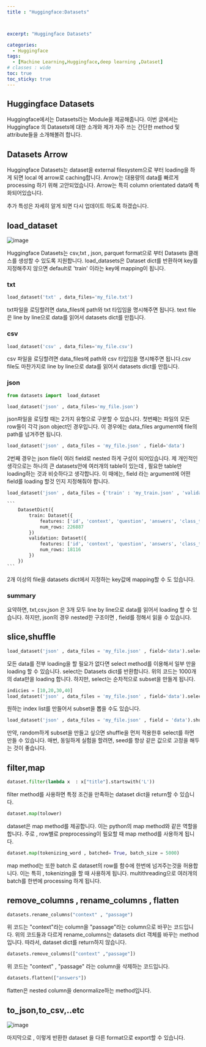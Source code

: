 ```yaml
---
title : "Huggingface:Datasets"



excerpt: "Huggingface Datasets"

categories:
  - Huggingface
tags:
  - [Machine Learning,Huggingface,deep learning ,Dataset]
# classes : wide
toc: true
toc_sticky: true
---
```

## Huggingface Datasets

Huggingface에서는 Datasets라는 Module을 제공해줍니다. 이번 글에서는  Huggingface 의 Datasets에 대한 소개와 제가 자주 쓰는 간단한 method 및 attribute들을 소개해볼려 합니다. 

## Datasets Arrow

Huggingface Datasets는 dataset을 external filesystem으로 부터 loading을 하게 되면 local 에 arrow로 caching합니다. Arrow는 대용량의 data를 빠르게 processing 하기 위해 고안되었습니다. Arrow는 특히 column orientated data에 특화되어있습니다.

추가 특성은 자세히 알게 되면 다시 업데이트 하도록 하겠습니다.

## load_dataset

![image](https://user-images.githubusercontent.com/50165842/147385759-663a26d3-a631-4bf5-a3c0-c96d70276d8a.png)

Huggingface Datasets는 csv,txt , json, parquet format으로 부터 Datasets 클래스를 생성할 수 있도록 지원합니다. load_datasets은 Dataset dict를 반환하며 key를 지정해주지 않으면 default로 'train' 이라는 key에 mapping이 됩니다.

### txt

```python
load_dataset('txt' , data_files='my_file.txt')
```

txt파일을 로딩할려면 data_files에 path와 txt 타입임을 명시해주면 됩니다. text file은 line by line으로 data를 읽어서 datasets dict를 만듭니다.

### csv

```python
load_dataset('csv' , data_files='my_file.csv')
```

csv 파일을 로딩할려면 data_files에 path와 csv 타입임을 명시해주면 됩니다.csv file도 마찬가지로 line by line으로 data를 읽어서 datasets dict를 만듭니다.

### json

```python
from datasets import  load_dataset

load_dataset('json' , data_files='my_file.json')
```

json파일을 로딩할 때는 2가지 유형으로 구분할 수 있습니다. 첫번째는 파일의 모든 row들이 각각 json object인 경우입니다. 이 경우에는 data_files argument에 file의 path를 넘겨주면 됩니다.

```python
load_dataset('json' , data_files = 'my_file.json' , field='data')
```

2번째 경우는 json file이 여러 field로 nested 하게 구성이 되어있습니다. 제 개인적인 생각으로는 하나의 큰 datasets안에 여러개의 table이 있는데 , 필요한 table만 loading하는 것과 비슷하다고 생각합니다. 이 때에는, field 라는 argument에 어떤 field를 loading 할것 인지 지정해줘야 합니다.

~~~python
load_dataset('json' , data_files = {'train' : 'my_train.json' , 'validation' : 'my_valid.json'} ,field = 'data')

```
    DatasetDict({
        train: Dataset({
            features: ['id', 'context', 'question', 'answers', 'class_type'],
            num_rows: 226887
        })
        validation: Dataset({
            features: ['id', 'context', 'question', 'answers', 'class_type'],
            num_rows: 18116
        })
    })
```
~~~

2개 이상의 file을 datasets dict에서 지정하는 key값에 mapping할 수 도 있습니다. 



### summary

요약하면, txt,csv,json 은 3개 모두 line by line으로 data를 읽어서 loading 할 수 있습니다. 하지만, json의 경우 nested한 구조이면 , field를 정해서 읽을 수 있습니다.



## slice,shuffle

```python
load_dataset('json' , data_files = 'my_file.json' , field='data').select(1000)
```

모든 data를 전부 loading을 할 필요가 없다면 select method를 이용해서 일부 만을 loading 할 수 있습니다. select는 Datasets dict를 반환합니다. 위의 코드는 1000개의 data만을 loading 합니다. 하지만, select는 순차적으로 subset을 만들게 됩니다.

```python
indicies = [10,20,30,40]
load_dataset('json' , data_files = 'my_file.json' , field='data').select(indicies)
```

원하는 index list를 만들어서 subset을 뽑을 수도 있습니다.

```python
load_dataset('json' , data_files = 'my_file.json' , field = 'data').shuffle(seed=1).select(1000)
```

만약, random하게 subset을 만들고 싶으면 shuffle을 먼저 적용한후 select를 하면 만들 수 있습니다. 매번, 동일하게 실험을 할려면, seed를 항상 같은 값으로 고정을 해두는 것이 좋습니다.

## filter,map

```python
dataset.filter(lambda x  : x["title"].startswith('L'))
```

filter method를 사용하면 특정 조건을 만족하는 dataset dict을 return할 수 있습니다.

```python
dataset.map(tolower)
```

dataset은 map method를 제공합니다. 이는 python의 map method와 같은 역할을 합니다. 주로 , row별로 preprocessing이 필요할 때 map method를 사용하게 됩니다.

```python
dataset.map(tokenizing_word , batched= True, batch_size = 5000)
```

map method는 또한 batch 로 dataset의 row를 함수에 한번에 넘겨주는것을 허용합니다. 이는 특히 , tokenizing을 할 때 사용하게 됩니다. multithreading으로 여러개의 batch를 한번에 processing 하게 됩니다.

## remove_columns , rename_columns , flatten

```python
datasets.rename_columns("context" , "passage")
```

위 코드는 "context"라는 column을 "passage"라는 column으로 바꾸는 코드입니다. 위의 코드들과 다르게 rename_columns는 datasets dict 객체를 바꾸는 method입니다. 따라서, dataset dict를 return하지 않습니다.

```python
datasets.remove_columns(["context" ,"passage"])
```

위 코드는 "context" , "passage" 라는 column을 삭제하는 코드입니다. 

```python
datasets.flatten(["answers"])
```

flatten은 nested column을 denormalize하는 method입니다. 

## to_json,to_csv,..etc

![image](https://user-images.githubusercontent.com/50165842/147386907-cd1f584f-b964-4ac8-b878-66261f507f40.png)

마지막으로 , 이렇게 반환한 dataset 을 다른 format으로 export할 수 있습니다.
